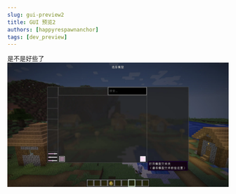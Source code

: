```yaml
---
slug: gui-preview2
title: GUI 预览2
authors: [happyrespawnanchor]
tags: [dev_preview]
---
```

是不是好些了
![](./2024-10-10-gui-preview.webp)
<!-- truncate -->